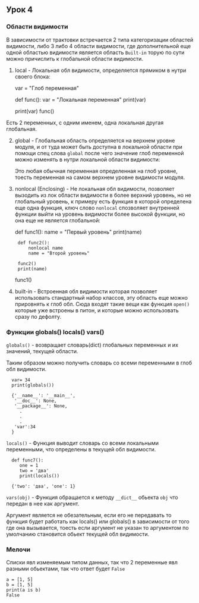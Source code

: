## Урок 4

### Области видимости
В зависимости от трактовки встречается 2 типа категоризации областей
видимости, либо 3 либо 4 области видимости, где дополнительной еще 
одной областью видимости является область `Built-in` торую по сути 
можно причислить к глобальной области видимости.

1) local - Локальная обл видимости, определяется прямиком в нутри 
   своего блока:
   

    var = "Глоб переменная"

    def func():
        var = "Локальная переменная"
        print(var)

    print(var)
    func()

Есть 2 переменных, с одним именем, одна локальная другая глобальная.

2) global - Глобальная область определяется на верхнем уровне модуля,
   и от туда может быть доступна в локальной области при помощи 
   спец слова `global` после чего значение глоб переменной можно 
   изменять в нутри локальной области видимости:
   
   Это любая обычная переменная определенная на глоб уровне, тоесть
   переменная на самом верхнем уровне видимости модуля. 

3) nonlocal (Enclosing) - Не локальная обл видимости, позволяет вызодить
   из лок области видимости в более верхний уровень, но не глобальный 
   уровень, к примеру есть функция в которой определена еще одна функция,
   ключ слово `nonlocal` спозволяет внутренней функции выйти на уровень 
   видимости более высокой функции, но она еще не является глобальной:
   
   
    def func1():
        name = "Первый уровень"
        print(name)

        def func2():
            nonlocal name
            name = "Второй уровень"

        func2()
        print(name)

    func1()

4) built-in - Встроенная обл видимости которая позволяет использовать 
   стандартный набор классов, эту область еще можно прировнять к глоб обл.
   Сюда входят такие вещи как функция `open()` которые уже встроены в питон,
   и которые можно использовать сразу по дефолту.


### Функции globals() locals() vars()
`globals()` - возвращает словарь(dict) глобальных переменных 
и их значений, текущей области.

Таким образом можно получить словарь со всеми переменными в глоб обл 
видимости.

      var= 34
      print(globals())

      {'__name__': '__main__', 
       '__doc__': None, 
       '__package__': None,
         .
         .
         .
       'var':34
      }
   
`locals()` - Функция выводит словарь со всеми локальными переменными,
что определены в текущей обл видимости.
   
      def func7():
         one = 1
         two = 'два'
         print(locals())

      {'two': 'два', 'one': 1}


`vars(obj)` - Функция обращается к методу `__dict__` обьекта `obj` 
что передан в нее как аргумент.

Аргумент является не обезательным, если его не передавать то функция 
будет работать как locals() или globals() в зависимости от того где 
она вызывается, тоесть если аргумент не указан то аргументом по 
умолчанию становится обьект текущей обл видимости.

### Мелочи
Списки явл изменяемым типом данных, так что 2 переменные явл разными
обьектами, так что ответ будет `False`

    a = [1, 5]
    b = [1, 5]
    print(a is b)
    False
   








